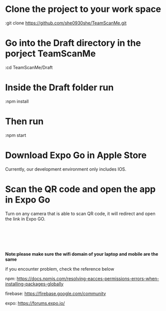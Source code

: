 # Clone the project to your work space
:git clone https://github.com/she0930she/TeamScanMe.git

# Go into the Draft directory in the porject TeamScanMe
:cd TeamScanMe/Draft

# Inside the Draft folder run
:npm install

# Then run
:npm start

# Download Expo Go in Apple Store
Currently, our development environment only includes IOS. 

# Scan the QR code and open the app in Expo Go
Turn on any camera that is able to scan QR code, it will redirect and open the link in Expo GO. 

<br/>
<br/>
<br/>
<br/>

**Note:please make sure the wifi domain of your laptop and mobile are the same**<br/>

if you encounter problem, check the reference below

npm: https://docs.npmjs.com/resolving-eacces-permissions-errors-when-installing-packages-globally

firebase: https://firebase.google.com/community

expo: https://forums.expo.io/



